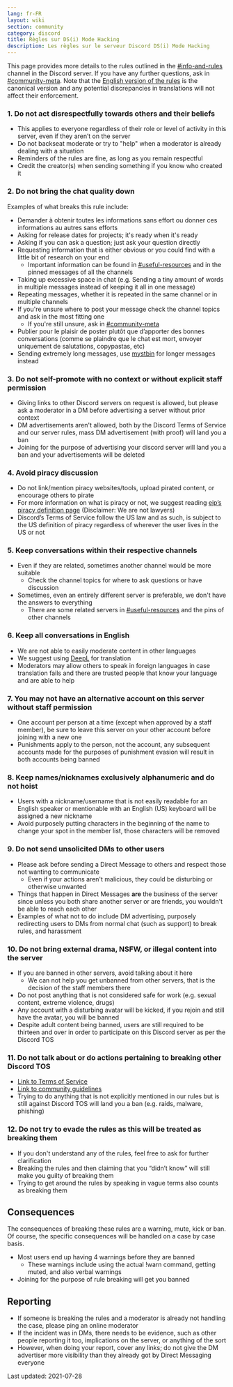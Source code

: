 ```yaml
---
lang: fr-FR
layout: wiki
section: community
category: discord
title: Règles sur DS(i) Mode Hacking
description: Les règles sur le serveur Discord DS(i) Mode Hacking
---
```


This page provides more details to the rules outlined in the [#info-and-rules](https://discord.com/channels/283769550611152897/626620520330428436) channel in the Discord server. If you have any further questions, ask in [#community-meta](https://discord.com/channels/283769550611152897/715651368391671919). Note that the [English version of the rules](/community/discord-rules) is the canonical version and any potential discrepancies in translations will not affect their enforcement.

### 1. Do not act disrespectfully towards others and their beliefs

- This applies to everyone regardless of their role or level of activity in this server, even if they aren’t on the server
- Do not backseat moderate or try to "help" when a moderator is already dealing with a situation
- Reminders of the rules are fine, as long as you remain respectful
- Credit the creator(s) when sending something if you know who created it

### 2. Do not bring the chat quality down

Examples of what breaks this rule include:
- Demander à obtenir toutes les informations sans effort ou donner ces informations au autres sans efforts
- Asking for release dates for projects; it's ready when it's ready
- Asking if you can ask a question; just ask your question directly
- Requesting information that is either obvious or you could find with a little bit of research on your end
   - Important information can be found in  [#useful-resources](https://discord.com/channels/283769550611152897/638041441079263283) and in the pinned messages of all the channels
- Taking up excessive space in chat (e.g. Sending a tiny amount of words in multiple messages instead of keeping it all in one message)
- Repeating messages, whether it is repeated in the same channel or in multiple channels
 - If you're unsure where to post your message check the channel topics and ask in the most fitting one
   - If you're still unsure, ask in [#community-meta](https://discord.com/channels/283769550611152897/715651368391671919)
- Publier pour le plaisir de poster plutôt que d’apporter des bonnes conversations (comme se plaindre que le chat est mort, envoyer uniquement de salutations, copypastas, etc)
- Sending extremely long messages, use [mystbin](https://mystb.in/) for longer messages instead

### 3. Do not self-promote with no context or without explicit staff permission

- Giving links to other Discord servers on request is allowed, but please ask a moderator in a DM before advertising a server without prior context
- DM advertisements aren't allowed, both by the Discord Terms of Service and our server rules, mass DM advertisement (with proof) will land you a ban
- Joining for the purpose of advertising your discord server will land you a ban and your advertisements will be deleted

### 4. Avoid piracy discussion

- Do not link/mention piracy websites/tools, upload pirated content, or encourage others to pirate
- For more information on what is piracy or not, we suggest reading [eip’s piracy definition page](https://3ds.eiphax.tech/piracy.html) (Disclaimer: We are not lawyers)
- Discord’s Terms of Service follow the US law and as such, is subject to the US definition of piracy regardless of wherever the user lives in the US or not

### 5. Keep conversations within their respective channels

- Even if they are related, sometimes another channel would be more suitable
   - Check the channel topics for where to ask questions or have discussion
- Sometimes, even an entirely different server is preferable, we don't have the answers to everything
   - There are some related servers in [#useful-resources](https://discord.com/channels/283769550611152897/638041441079263283) and the pins of other channels

### 6. Keep all conversations in English

- We are not able to easily moderate content in other languages
- We suggest using [DeepL](https://www.deepl.com/translator) for translation
- Moderators may allow others to speak in foreign languages in case translation fails and there are trusted people that know your language and are able to help

### 7. You may not have an alternative account on this server without staff permission

- One account per person at a time (except when approved by a staff member), be sure to leave this server on your other account before joining with a new one
- Punishments apply to the person, not the account, any subsequent accounts made for the purposes of punishment evasion will result in both accounts being banned

### 8. Keep names/nicknames exclusively alphanumeric and do not hoist

- Users with a nickname/username that is not easily readable for an English speaker or mentionable with an English (US) keyboard will be assigned a new nickname
- Avoid purposely putting characters in the beginning of the name to change your spot in the member list, those characters will be removed

### 9. Do not send unsolicited DMs to other users

- Please ask before sending a Direct Message to others and respect those not wanting to communicate
   - Even if your actions aren't malicious, they could be disturbing or otherwise unwanted
- Things that happen in Direct Messages **are** the business of the server since unless you both share another server or are friends, you wouldn't be able to reach each other
- Examples of what not to do include DM advertising, purposely redirecting users to DMs from normal chat (such as support) to break rules, and harassment


### 10. Do not bring external drama, NSFW, or illegal content into the server

- If you are banned in other servers, avoid talking about it here
   - We can not help you get unbanned from other servers, that is the decision of the staff members there
- Do not post anything that is not considered safe for work (e.g. sexual content, extreme violence, drugs)
- Any account with a disturbing avatar will be kicked, if you rejoin and still have the avatar, you will be banned
- Despite adult content being banned, users are still required to be thirteen and over in order to participate on this Discord server as per the Discord TOS

### 11. Do not talk about or do actions pertaining to breaking other Discord TOS
- [Link to Terms of Service](https://discord.com/terms)
- [Link to community guidelines](https://discord.com/guidelines)
- Trying to do anything that is not explicitly mentioned in our rules but is still against Discord TOS will land you a ban (e.g. raids, malware, phishing)

### 12. Do not try to evade the rules as this will be treated as breaking them

- If you don't understand any of the rules, feel free to ask for further clarification
- Breaking the rules and then claiming that you “didn’t know” will still make you guilty of breaking them
- Trying to get around the rules by speaking in vague terms also counts as breaking them

## Consequences

The consequences of breaking these rules are a warning, mute, kick or ban. Of course, the specific consequences will be handled on a case by case basis.
- Most users end up having 4 warnings before they are banned
   - These warnings include using the actual !warn command, getting muted, and also verbal warnings
- Joining for the purpose of rule breaking will get you banned

## Reporting
- If someone is breaking the rules and a moderator is already not handling the case, please ping an online moderator
- If the incident was in DMs, there needs to be evidence, such as other people reporting it too, implications on the server, or anything of the sort
- However, when doing your report, cover any links; do not give the DM advertiser more visibility than they already got by Direct Messaging everyone


Last updated: 2021-07-28
